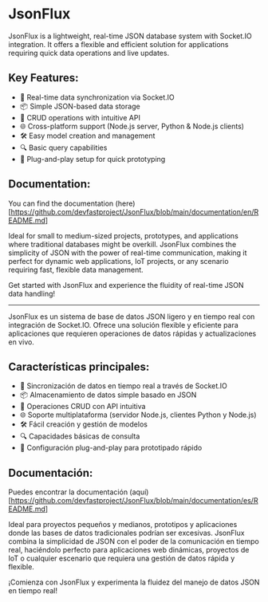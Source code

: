 # JsonFlux

JsonFlux is a lightweight, real-time JSON database system with Socket.IO integration. It offers a flexible and efficient solution for applications requiring quick data operations and live updates.

## Key Features:

- 🚀 Real-time data synchronization via Socket.IO
- 📦 Simple JSON-based data storage
- 🔄 CRUD operations with intuitive API
- 🌐 Cross-platform support (Node.js server, Python & Node.js clients)
- 🛠 Easy model creation and management
- 🔍 Basic query capabilities
- 🔌 Plug-and-play setup for quick prototyping

## Documentation:

You can find the documentation (here)[https://github.com/devfastproject/JsonFlux/blob/main/documentation/en/README.md]

Ideal for small to medium-sized projects, prototypes, and applications where traditional databases might be overkill. JsonFlux combines the simplicity of JSON with the power of real-time communication, making it perfect for dynamic web applications, IoT projects, or any scenario requiring fast, flexible data management.

Get started with JsonFlux and experience the fluidity of real-time JSON data handling!

--------------------------------------------------------------------------------------

JsonFlux es un sistema de base de datos JSON ligero y en tiempo real con integración de Socket.IO. Ofrece una solución flexible y eficiente para aplicaciones que requieren operaciones de datos rápidas y actualizaciones en vivo.

## Características principales:

- 🚀 Sincronización de datos en tiempo real a través de Socket.IO
- 📦 Almacenamiento de datos simple basado en JSON
- 🔄 Operaciones CRUD con API intuitiva
- 🌐 Soporte multiplataforma (servidor Node.js, clientes Python y Node.js)
- 🛠 Fácil creación y gestión de modelos
- 🔍 Capacidades básicas de consulta
- 🔌 Configuración plug-and-play para prototipado rápido

## Documentación:

Puedes encontrar la documentación (aquí)[https://github.com/devfastproject/JsonFlux/blob/main/documentation/es/README.md]

Ideal para proyectos pequeños y medianos, prototipos y aplicaciones donde las bases de datos tradicionales podrían ser excesivas. JsonFlux combina la simplicidad de JSON con el poder de la comunicación en tiempo real, haciéndolo perfecto para aplicaciones web dinámicas, proyectos de IoT o cualquier escenario que requiera una gestión de datos rápida y flexible.

¡Comienza con JsonFlux y experimenta la fluidez del manejo de datos JSON en tiempo real!
